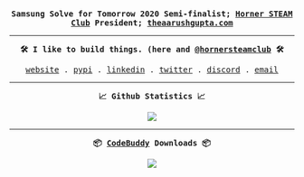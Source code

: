 <div align = "center">
    <samp>
        <b>Samsung Solve for Tomorrow 2020 Semi-finalist; <a href = "https://hornersteamclub.github.io">Horner STEAM Club</a> President; <a href = "https://theaarushgupta.com">theaarushgupta.com</a></b>
    </samp>
</div>

<hr>

<div align = "center">
    <samp>
        <p><b>🛠️ I like to build things. (here and <a href = "https://hornersteamclub.github.io">@hornersteamclub</a> 🛠️</b></p>
        <a href = "https://theaarushgupta.com">website</a> .
        <a href = "https://pypi.org/user/0x44RU5H/">pypi</a> .
        <a href = "https://www.linkedin.com/in/theaarushgupta">linkedin</a> .
        <a href = "https://twitter.com/theaarushgupta">twitter</a> .
        <a href = "https://discord.com/users/795838680282693704">discord</a> .
        <a href = "mailto:hello@theaarushgupta.com">email</a>
    </samp>
</div>

<hr>

<div align = "center">
    <samp>
        <p><b>📈 Github Statistics 📈</b></p>
        <img src = "https://github-readme-stats.vercel.app/api?username=theaarushgupta&count_private=true&theme=onedark&hide_border=true&line_height=33">
    </samp>
</div>

<hr>

<div align = "center">
    <samp>
        <p><b>📦 <a href = "https://github.com/0x44RU5H/codebuddy">CodeBuddy</a> Downloads 📦</b></p>
        <img src = "https://img.shields.io/pypi/dm/codebuddy.svg?style=for-the-badge&logo=python&logoColor=white">
    </samp>
</div>
